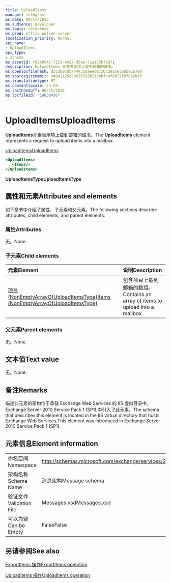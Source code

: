 ```yaml
---
title: UploadItems
manager: sethgros
ms.date: 09/17/2015
ms.audience: Developer
ms.topic: reference
ms.prod: office-online-server
localization_priority: Normal
api_name:
- UploadItems
api_type:
- schema
ms.assetid: fd2b9545-7213-4427-95ae-71a155b75971
description: UploadItems 元素表示项上载到邮箱的请求。
ms.openlocfilehash: d3cd69cdb744431daeede736c2e156c8ab92a79b
ms.sourcegitcommit: 34041125dc8c5f993b21cebfc4f8b72f0fd2cb6f
ms.translationtype: MT
ms.contentlocale: zh-CN
ms.lasthandoff: 06/25/2018
ms.locfileid: "19838436"
---
```

# <a name="uploaditems"></a><span data-ttu-id="b2ea0-103">UploadItems</span><span class="sxs-lookup"><span data-stu-id="b2ea0-103">UploadItems</span></span>

<span data-ttu-id="b2ea0-104">**UploadItems**元素表示项上载到邮箱的请求。</span><span class="sxs-lookup"><span data-stu-id="b2ea0-104">The **UploadItems** element represents a request to upload items into a mailbox.</span></span> 
  
[<span data-ttu-id="b2ea0-105">UploadItems</span><span class="sxs-lookup"><span data-stu-id="b2ea0-105">UploadItems</span></span>](uploaditems.md)
  
```XML
<UploadItems>
   <Items/>
</UploadItems>
```

 <span data-ttu-id="b2ea0-106">**UploadItemsType**</span><span class="sxs-lookup"><span data-stu-id="b2ea0-106">**UploadItemsType**</span></span>
## <a name="attributes-and-elements"></a><span data-ttu-id="b2ea0-107">属性和元素</span><span class="sxs-lookup"><span data-stu-id="b2ea0-107">Attributes and elements</span></span>

<span data-ttu-id="b2ea0-108">如下章节中介绍了属性、子元素和父元素。</span><span class="sxs-lookup"><span data-stu-id="b2ea0-108">The following sections describe attributes, child elements, and parent elements.</span></span>
  
### <a name="attributes"></a><span data-ttu-id="b2ea0-109">属性</span><span class="sxs-lookup"><span data-stu-id="b2ea0-109">Attributes</span></span>

<span data-ttu-id="b2ea0-110">无。</span><span class="sxs-lookup"><span data-stu-id="b2ea0-110">None.</span></span>
  
### <a name="child-elements"></a><span data-ttu-id="b2ea0-111">子元素</span><span class="sxs-lookup"><span data-stu-id="b2ea0-111">Child elements</span></span>

|<span data-ttu-id="b2ea0-112">**元素**</span><span class="sxs-lookup"><span data-stu-id="b2ea0-112">**Element**</span></span>|<span data-ttu-id="b2ea0-113">**说明**</span><span class="sxs-lookup"><span data-stu-id="b2ea0-113">**Description**</span></span>|
|:-----|:-----|
|[<span data-ttu-id="b2ea0-114">项目 (NonEmptyArrayOfUploadItemsType)</span><span class="sxs-lookup"><span data-stu-id="b2ea0-114">Items (NonEmptyArrayOfUploadItemsType)</span></span>](items-nonemptyarrayofuploaditemstype.md) <br/> |<span data-ttu-id="b2ea0-115">包含项目上载到邮箱的数组。</span><span class="sxs-lookup"><span data-stu-id="b2ea0-115">Contains an array of items to upload into a mailbox.</span></span>  <br/> |
   
### <a name="parent-elements"></a><span data-ttu-id="b2ea0-116">父元素</span><span class="sxs-lookup"><span data-stu-id="b2ea0-116">Parent elements</span></span>

<span data-ttu-id="b2ea0-117">无。</span><span class="sxs-lookup"><span data-stu-id="b2ea0-117">None.</span></span>
  
## <a name="text-value"></a><span data-ttu-id="b2ea0-118">文本值</span><span class="sxs-lookup"><span data-stu-id="b2ea0-118">Text value</span></span>

<span data-ttu-id="b2ea0-119">无。</span><span class="sxs-lookup"><span data-stu-id="b2ea0-119">None.</span></span>
  
## <a name="remarks"></a><span data-ttu-id="b2ea0-120">备注</span><span class="sxs-lookup"><span data-stu-id="b2ea0-120">Remarks</span></span>

<span data-ttu-id="b2ea0-121">描述此元素的架构位于承载 Exchange Web Services 的 IIS 虚拟目录中。Exchange Server 2010 Service Pack 1 (SP1) 中引入了此元素。</span><span class="sxs-lookup"><span data-stu-id="b2ea0-121">The schema that describes this element is located in the IIS virtual directory that hosts Exchange Web Services.This element was introduced in Exchange Server 2010 Service Pack 1 (SP1).</span></span>
  
## <a name="element-information"></a><span data-ttu-id="b2ea0-122">元素信息</span><span class="sxs-lookup"><span data-stu-id="b2ea0-122">Element information</span></span>

|||
|:-----|:-----|
|<span data-ttu-id="b2ea0-123">命名空间</span><span class="sxs-lookup"><span data-stu-id="b2ea0-123">Namespace</span></span>  <br/> |http://schemas.microsoft.com/exchange/services/2006/messages  <br/> |
|<span data-ttu-id="b2ea0-124">架构名称</span><span class="sxs-lookup"><span data-stu-id="b2ea0-124">Schema Name</span></span>  <br/> |<span data-ttu-id="b2ea0-125">消息架构</span><span class="sxs-lookup"><span data-stu-id="b2ea0-125">Message schema</span></span>  <br/> |
|<span data-ttu-id="b2ea0-126">验证文件</span><span class="sxs-lookup"><span data-stu-id="b2ea0-126">Validation File</span></span>  <br/> |<span data-ttu-id="b2ea0-127">Messages.xsd</span><span class="sxs-lookup"><span data-stu-id="b2ea0-127">Messages.xsd</span></span>  <br/> |
|<span data-ttu-id="b2ea0-128">可以为空</span><span class="sxs-lookup"><span data-stu-id="b2ea0-128">Can be Empty</span></span>  <br/> |<span data-ttu-id="b2ea0-129">False</span><span class="sxs-lookup"><span data-stu-id="b2ea0-129">False</span></span>  <br/> |
   
## <a name="see-also"></a><span data-ttu-id="b2ea0-130">另请参阅</span><span class="sxs-lookup"><span data-stu-id="b2ea0-130">See also</span></span>



[<span data-ttu-id="b2ea0-131">ExportItems 操作</span><span class="sxs-lookup"><span data-stu-id="b2ea0-131">ExportItems operation</span></span>](exportitems-operation.md)
  
[<span data-ttu-id="b2ea0-132">UploadItems 操作</span><span class="sxs-lookup"><span data-stu-id="b2ea0-132">UploadItems operation</span></span>](uploaditems-operation.md)

